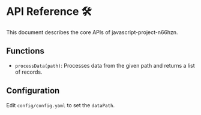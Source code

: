 # API Reference 🛠

This document describes the core APIs of javascript-project-n66hzn.

## Functions
- `processData(path)`: Processes data from the given path and returns a list of records.

## Configuration
Edit `config/config.yaml` to set the `dataPath`.
